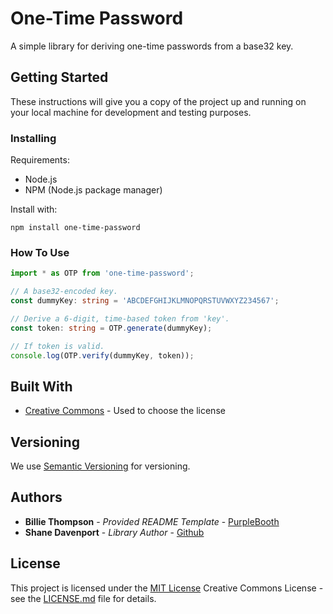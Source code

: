 # One-Time Password

A simple library for deriving one-time passwords from a base32 key.

## Getting Started

These instructions will give you a copy of the project up and running on
your local machine for development and testing purposes.

### Installing

Requirements:

  - Node.js
  - NPM (Node.js package manager)

Install with:

    npm install one-time-password

### How To Use

```typescript
import * as OTP from 'one-time-password';

// A base32-encoded key.
const dummyKey: string = 'ABCDEFGHIJKLMNOPQRSTUVWXYZ234567';

// Derive a 6-digit, time-based token from 'key'.
const token: string = OTP.generate(dummyKey);

// If token is valid.
console.log(OTP.verify(dummyKey, token));
```

## Built With

  - [Creative Commons](https://creativecommons.org/) - Used to choose
    the license

## Versioning

We use [Semantic Versioning](http://semver.org/) for versioning.

## Authors

  - **Billie Thompson** - *Provided README Template* -
    [PurpleBooth](https://github.com/PurpleBooth)
  - **Shane Davenport** - *Library Author* -
    [Github](https://github.com/BinaryBand)

## License

This project is licensed under the [MIT License](https://license.md/)
Creative Commons License - see the [LICENSE.md](https://license.md/) file for details.